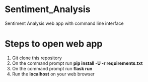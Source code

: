 # Sentiment_Analysis
Sentiment Analysis web app with command line interface

# Steps to open web app
1. Git clone this repository
2. On the command prompt run **pip install -U -r requirements.txt**
3. On the command prompt run **flask run**
4. Run the **localhost** on your web browser
